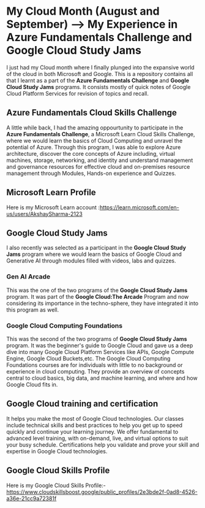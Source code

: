# My Cloud Month (August and September) --> My Experience in Azure Fundamentals Challenge and Google Cloud Study Jams

I just had my Cloud month where I finally plunged into the expansive world of the cloud in both Microsoft and Google.
This is a repository contains all that I learnt as a part of the **Azure Fundamentals Challenge** and **Google Cloud Study Jams** programs. It consists mostly of quick notes of Google Cloud Platform Services for revision of topics and recall.

## Azure Fundamentals Cloud Skills Challenge

A little while back, I had the amazing oppourtunity to participate in the **Azure Fundamentals Challenge**, a Microsoft Learn Cloud Skills Challenge, where we would learn the basics of Cloud Computing and unravel the potential of Azure. Through this program, I was able to explore Azure architecture, discover the core concepts of Azure including, virtual machines, storage, networking, and identity and understand management and governance resources for effective cloud and on-premises resource management through Modules, Hands-on experience and Quizzes.

## Microsoft Learn Profile
Here is my Microsoft Learn account :<https://learn.microsoft.com/en-us/users/AkshaySharma-2123>

## Google Cloud Study Jams

I also recently was selected as a participant in the **Google Cloud Study Jams** program where we would learn the basics of Google Cloud and Generative AI through modules filled with videos, labs and quizzes. 

### Gen AI Arcade

This was the one of the two programs of the **Google Cloud Study Jams** program. It was part of the **Google Cloud:The Arcade** Program and now considering its importance in the techno-sphere, they have integrated it into this program as well.

### Google Cloud Computing Foundations

This was the second of the two programs of **Google Cloud Study Jams** program. It was the beginner's guide to Google Cloud and gave us a deep dive into many Google Cloud Platform Services like APIs, Google Compute Engine, Google Cloud Buckets,etc. The Google Cloud Computing Foundations courses are for individuals with little to no background or experience in cloud computing. They provide an overview of concepts central to cloud basics, big data, and machine learning, and where and how Google Cloud fits in.

## Google Cloud training and certification

It helps you make the most of Google Cloud technologies. Our classes include technical skills and best practices to help you get up to speed quickly and continue your learning journey. We offer fundamental to advanced level training, with on-demand, live, and virtual options to suit your busy schedule. Certifications help you validate and prove your skill and expertise in Google Cloud technologies.

## Google Cloud Skills Profile

Here is my Google Cloud Skills Profile:-
<https://www.cloudskillsboost.google/public_profiles/2e3bde2f-0ad8-4526-a36e-21cc9a72381f>
